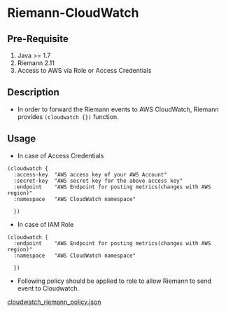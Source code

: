 # Riemann-CloudWatch

## Pre-Requisite

1. Java >= 1.7
2. Riemann 2.11
3. Access to AWS via Role or Access Credentials


## Description

* In order to forward the Riemann events to AWS CloudWatch, Riemann provides  `(cloudwatch {})` function.

## Usage

* In case of Access Credentials

```
(cloudwatch {
  :access-key  "AWS access key of your AWS Account"
  :secret-key  "AWS secret key for the above access key"
  :endpoint    "AWS Endpoint for posting metrics(changes with AWS region)"
  :namespace   "AWS CloudWatch namespace"

  })
```

* In case of IAM Role

```
(cloudwatch {
  :endpoint    "AWS Endpoint for posting metrics(changes with AWS region)"
  :namespace   "AWS CloudWatch namespace"

  })
```

* Following policy should be applied to role to allow Riemann to send event to Cloudwatch.

[ cloudwatch_riemann_policy.json ](cloudwatch_riemann_policy.json)
